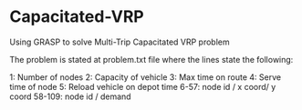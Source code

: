 # Capacitated-VRP
Using GRASP to solve Multi-Trip Capacitated VRP problem

The problem is stated at problem.txt file where the lines state the following:

1: Number of nodes
2: Capacity of vehicle
3: Max time on route
4: Serve time of node
5: Reload vehicle on depot time
6-57: node id / x coord/ y coord
58-109: node id / demand
